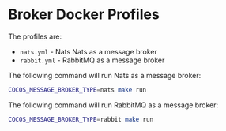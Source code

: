 # Broker Docker Profiles

The profiles are:

- `nats.yml` - Nats Nats as a message broker
- `rabbit.yml` - RabbitMQ as a message broker

The following command will run Nats as a message broker:

```bash
COCOS_MESSAGE_BROKER_TYPE=nats make run
```

The following command will run RabbitMQ as a message broker:

```bash
COCOS_MESSAGE_BROKER_TYPE=rabbit make run
```
